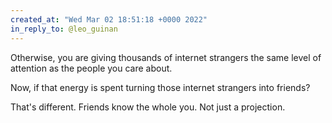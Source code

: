 ```yaml
---
created_at: "Wed Mar 02 18:51:18 +0000 2022"
in_reply_to: @leo_guinan
---
```


Otherwise, you are giving thousands of internet strangers the same level of attention as the people you care about.

Now, if that energy is spent turning those internet strangers into friends?

That's different. Friends know the whole you. Not just a projection.